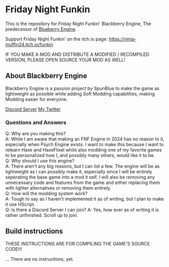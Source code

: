 # Friday Night Funkin

This is the repository for Friday Night Funkin' Blackberry Engine, The predecessor of [Blueberry Engine](https://github.com/SpunBlue/FNF-Blueberry-Engine).

Support Friday Night Funkin' on the itch.io page: https://ninja-muffin24.itch.io/funkin

IF YOU MAKE A MOD AND DISTRIBUTE A MODIFIED / RECOMPILED VERSION, PLEASE OPEN SOURCE YOUR MOD AS WELL!

## About Blackberry Engine

Blackberry Engine is a passion project by SpunBlue to make the game as lightweight as possible while adding Soft Modding capabilities, making Modding easier for everyone.

[Discord Server](https://discord.gg/Gp4KBuBddz) [My Twitter](https://twitter.com/SpunBlue)

### Questions and Answers

Q: Why are you making this? <br>
A: While I am aware that making an FNF Engine in 2024 has no reason to it, especially when Psych Engine exists. I want to make this because I want to relearn Haxe and HaxeFlixel while also modding one of my favorite games to be personalized how I, and possibly many others, would like it to be.<br>
Q: Why should I use this engine? <br>
A: There aren't any big reasons, but I can list a few. The engine will be as lightweight as I can possibly make it, especially since I will be entirely seperating the base game into a mod it self. I will also be removing any unnecessary code and features from the game and either replacing them with lighter alternatives or removing them entirely.<br>
Q: How will the modding system work? <br>
A: Tough to say as I haven't implemented it as of writing, but I plan to make it use HScript.<br>
Q: Is there a Discord Server I can join?
A: Yes, how ever as of writing it is rather unfinished. Scroll up to join.

## Build instructions

THESE INSTRUCTIONS ARE FOR COMPILING THE GAME'S SOURCE CODE!!!

... There are no instructions, yet.